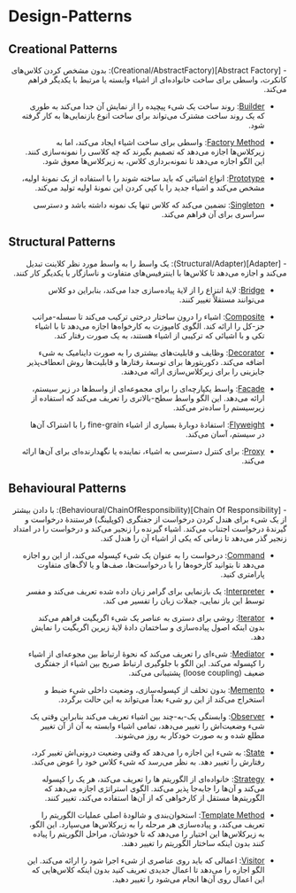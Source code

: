 Design-Patterns
===============

## Creational Patterns
<div dir="rtl">
- [Abstract Factory](Creational/AbstractFactory): بدون مشخص کردن کلاس‌های کانکرت، واسطی برای ساخت خانواده‌ای از اشیاء وابسته یا مرتبط با یکدیگر فراهم می‌کند.

- [Builder](Creational/Builder): روند ساخت یک شیء پیچیده را از نمایش آن جدا می‌کند به طوری که یک روند ساخت مشترک می‌تواند برای ساخت انوع بازنمایی‌ها به کار گرفته شود.

- [Factory Method](Creational/FactoryMethod): واسطی برای ساخت اشیاء ایجاد می‌کند، اما به زیرکلاس‌ها اجازه می‌دهد که تصمیم بگیرند که چه کلاسی را نمونه‌سازی کنند. این الگو اجازه می‌دهد تا نمونه‌برداری کلاس، به زیرکلاس‌ها معوق شود.

- [Prototype](Creational/Prototype): انواع اشیائی که باید ساخته شوند را با استفاده از یک نمونهٔ اولیه، مشخص می‌کند و اشیاء جدید را با کپی کردن این نمونهٔ اولیه تولید می‌کند.

- [Singleton](Creational/Singleton): تضمین می‌کند که کلاس تنها یک نمونه داشته باشد و دسترسی سراسری برای آن فراهم می‌کند.

<div dir="ltr">

## Structural Patterns
<div dir="rtl">
- [Adapter](Structural/Adapter): یک واسط را به واسط مورد نظر کلاینت تبدیل می‌کند و اجازه می‌دهد تا کلاس‌ها با اینترفیس‌های متفاوت و ناسازگار با یکدیگر کار کنند.

- [Bridge](Structural/Bridge): لایهٔ انتزاع را از لایهٔ پیاده‌سازی جدا می‌کند، بنابراین دو کلاس می‌توانند مستقلاً تغییر کنند.

- [Composite](Structural/Composite): اشیاء را درون ساختار درختی ترکیب می‌کند تا سسله-مراتب جز-کل را ارائه کند. الگوی کامپوزت به کارخواه‌ها اجازه می‌دهد تا با اشیاء تکی و با اشیائی که ترکیبی از اشیاء هستند، به یک صورت رفتار کند.

- [Decorator](Structural/Decorator): وظایف و قابلیت‌های بیشتری را به صورت داینامیک به شیء اضافه می‌کند. دکوریتورها برای توسعهٔ رفتارها و قابلیت‌ها روش انعطاف‌پذیر جایزینی را برای زیرکلاس‌سازی ارائه می‌دهند.

- [Facade](Structural/Facade): واسط یکپارچه‌ای را برای مجموعه‌ای از واسط‌ها در زیر سیستم، ارائه می‌دهد. این الگو واسط سطح-بالاتری را تعریف می‌کند که استفاده از زیرسیستم را ساده‌تر می‌کند.

- [Flyweight](Structural/Flyweight): استفادهٔ دوبارهٔ بسیاری از اشیاء fine-grain را با اشتراک آن‌ها در سیستم، آسان می‌کند.

- [Proxy](Structural/Proxy): برای کنترل دسترسی به اشیاء، نماینده یا نگهدارنده‌ای برای آن‌ها ارائه می‌کند.

<div dir="ltr">

## Behavioural Patterns
<div dir="rtl">
- [Chain Of Responsibility](Behavioural/ChainOfResponsibility): با دادن بیشتر از یک شیء برای هندل کردن درخواست از جفتگری (کوپلینگ) فرستندهٔ درخواست و گیرندهٔ درخواست اجتناب می‌کند. اشیاء گیرنده را زنجیر می‌کند و درخواست را در امتداد زنجیر گذر می‌دهد تا زمانی که یکی از اشیاء آن را هندل کند.

- [Command](Behavioural/Command): درخواست را به عنوان یک شیء کپسوله می‌کند، از این رو اجازه می‌دهد تا بتوانید کارخوه‌ها را با درخواست‌ها، صف‌ها و یا لاگ‌های متفاوت پارامتری کنید.

- [Interpreter](Behavioural/Interpreter): یک بازنمایی برای گرامر زبان داده شده تعریف می‌کند و مفسر توسط این باز نمایی، جملات زبان را تفسیر می کند.

- [Iterator](Behavioural/Iterator): روشی برای دستری به عناصر یک شیء اگریگیت فراهم می‌کند بدون اینکه اصول پیاده‌سازی و ساختمان دادهٔ لایهٔ زیرین اگریگیت را نمایش دهد.

- [Mediator](Behavioural/Mediator): شیء‌ای را تعریف می‌کند که نحوهٔ ارتباط بین مجوعه‌ای از اشیاء را کپسوله می‌کند. این الگو با جلوگیری ارتباط صریح بین اشیاء از جفتگری ضعیف (loose coupling) پشتیبانی می‌کند.

- [Memento](Behavioural/Memento): بدون تخلف از کپسوله‌سازی، وضعیت داخلی شیء ضبط و استخراج می‌کند از این رو شیء بعداً می‌تواند به این حالت برگردد.

- [Observer](Behavioural/Observer): وابستگی یک-به-چند بین اشیاء تعریف می‌کند بنابراین وقتی یک شیء وضعیت‌اش را تغییر می‌دهد، تمامی اشیاء وابسته به آن از آن تغییر مطلع شده و به صورت خودکار به روز می‌شوند.

- [State](Behavioural/State): به شیء این اجازه را می‌دهد که وقتی وضعیت درونی‌اش تغییر کرد، رفتارش را تغییر دهد. به نظر می‌رسد که شیء کلاس خود را عوض می‌کند.

- [Strategy](Behavioural/Strategy): خانواده‌ای از الگوریتم ها را تعریف می‌کند، هر یک را کپسوله می‌کند و آن‌ها را جابه‌جا پذیر می‌کند. الگوی استراتژی اجازه می‌دهد که الگوریتم‌ها مستقل از کارخواهی که از آن‌ها استفاده می‌کند، تغییر کنند.

- [Template Method](Behavioural/TemplateMethod): استخوان‌بندی و شالودهٔ اصلی عملیات الگوریتم را تعریف می‌کند، و پیاده‌سازی هر مرحله را به زیرکلاس‌ها می‌سپارد. این الگو، به زیرکلاس‌ها این اختیار را می‌دهد که تا خودشان، مراحل الگوریتم را پیاده کنند بدون اینکه ساختار الگوریتم را تغییر دهند.

- [Visitor](Behavioural/Visitor): اعمالی که باید روی عناصری از شیء اجرا شود را ارائه می‌کند. این الگو اجازه را می‌دهد تا اعمال جدیدی تعریف کنید بدون اینکه کلاس‌هایی که این اعمال روی آن‌ها انجام می‌شود را تغییر دهید.




